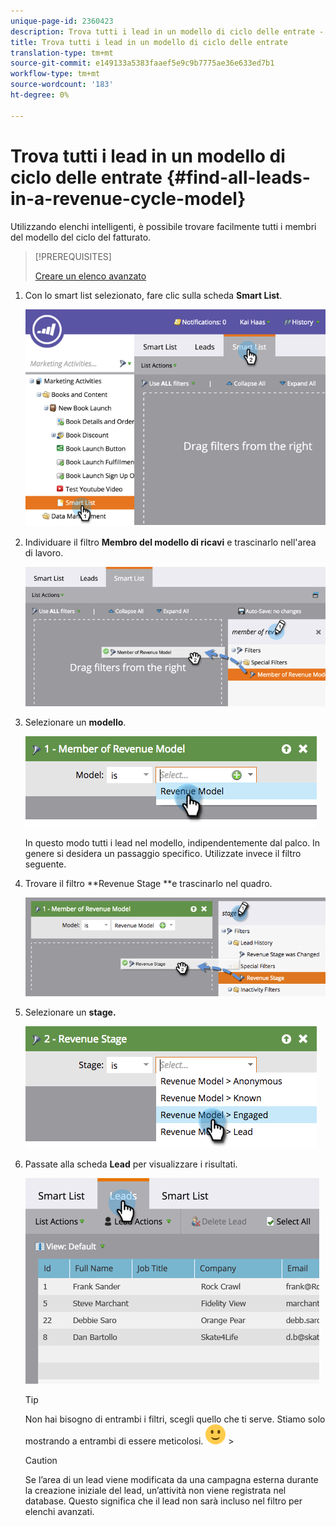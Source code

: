 ```yaml
---
unique-page-id: 2360423
description: Trova tutti i lead in un modello di ciclo delle entrate - Documenti Marketo - Documentazione del prodotto
title: Trova tutti i lead in un modello di ciclo delle entrate
translation-type: tm+mt
source-git-commit: e149133a5383faaef5e9c9b7775ae36e633ed7b1
workflow-type: tm+mt
source-wordcount: '183'
ht-degree: 0%

---
```



# Trova tutti i lead in un modello di ciclo delle entrate {#find-all-leads-in-a-revenue-cycle-model}

Utilizzando elenchi intelligenti, è possibile trovare facilmente tutti i membri del modello del ciclo del fatturato.

>[!PREREQUISITES]
>
>[Creare un elenco avanzato](../../../../product-docs/core-marketo-concepts/smart-lists-and-static-lists/creating-a-smart-list/create-a-smart-list.md)

1. Con lo smart list selezionato, fare clic sulla scheda **Smart List**.

   ![](assets/image2015-4-29-14-3a6-3a36.png)

1. Individuare il filtro **Membro del modello di ricavi** e trascinarlo nell&#39;area di lavoro.

   ![](assets/image2015-4-29-14-3a12-3a33.png)

1. Selezionare un **modello**.

   ![](assets/image2015-5-13-18-3a2-3a23.png)

   In questo modo tutti i lead nel modello, indipendentemente dal palco. In genere si desidera un passaggio specifico. Utilizzate invece il filtro seguente.

1. Trovare il filtro **Revenue Stage **e trascinarlo nel quadro.

   ![](assets/image2015-5-13-17-3a27-3a0.png)

1. Selezionare un **stage.**

   ![](assets/image2015-5-13-17-3a31-3a9.png)

1. Passate alla scheda **Lead** per visualizzare i risultati.

   ![](assets/2.png)

   >[!TIP]
   >
   >Non hai bisogno di entrambi i filtri, scegli quello che ti serve. Stiamo solo mostrando a entrambi di essere meticolosi. ![(sorridi)](assets/smile.svg)   >

   >[!CAUTION]
   >
   >Se l’area di un lead viene modificata da una campagna esterna durante la creazione iniziale del lead, un’attività non viene registrata nel database. Questo significa che il lead non sarà incluso nel filtro per elenchi avanzati.

